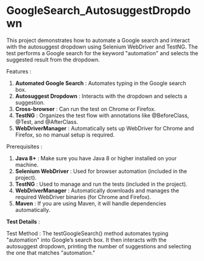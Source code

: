 # GoogleSearch_AutosuggestDropdown
This project demonstrates how to automate a Google search and interact with the autosuggest dropdown using Selenium WebDriver and TestNG. The test performs a Google search for the keyword "automation" and selects the suggested result from the dropdown.

Features :
1) **Automated Google Search**     : Automates typing in the Google search box.
2) **Autosuggest Dropdown**        : Interacts with the dropdown and selects a suggestion.
3) **Cross-browser**               : Can run the test on Chrome or Firefox.
4) **TestNG**                      : Organizes the test flow with annotations like @BeforeClass, @Test, and @AfterClass.
5) **WebDriverManager**            : Automatically sets up WebDriver for Chrome and Firefox, so no manual setup is required.

Prerequisites :
1) **Java 8+**                     : Make sure you have Java 8 or higher installed on your machine.
2) **Selenium WebDriver**          : Used for browser automation (included in the project).
3) **TestNG**                      : Used to manage and run the tests (included in the project).
4) **WebDriverManager**            : Automatically downloads and manages the required WebDriver binaries (for Chrome and Firefox).
5) **Maven**                       : If you are using Maven, it will handle dependencies automatically.

**Test Details** : 

Test Method : The testGoogleSearch() method automates typing "automation" into Google’s search box.
It then interacts with the autosuggest dropdown, printing the number of suggestions and selecting the one that matches "automation."
